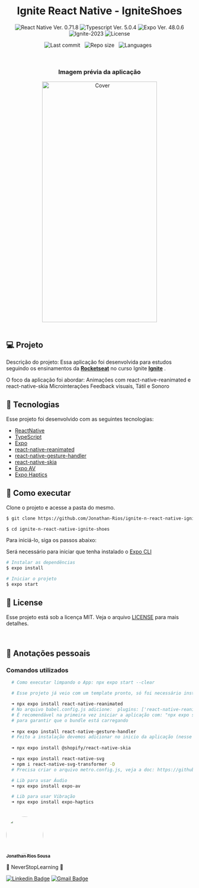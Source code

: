 <h1 align="center">Ignite React Native - IgniteShoes</h1>

<p align="center">
  <img 
    src="https://img.shields.io/badge/React Native-0.71.8-blue" 
    alt="React Native Ver. 0.71.8"
  />
  <img 
    src="https://img.shields.io/badge/Typescript-5.0.4-blue"
    alt="Typescript Ver. 5.0.4" 
  />
   <img 
    src="https://img.shields.io/badge/Expo-48.0.6-black" 
    alt="Expo Ver. 48.0.6"
  />
  <img
    src="https://img.shields.io/badge/Ignite-2023-green" 
    alt="Ignite-2023"
  />
  <img 
    alt="License"
    src="https://img.shields.io/static/v1?label=license&message=MIT&color=E51C44&labelColor=0A1033"
  />
</p>

<div align="center">

  ![Last commit](https://img.shields.io/github/last-commit/Jonathan-Rios/ignite-n-react-native-ignite-shoes?color=4DA1CD 'Last commit') &nbsp;
  ![Repo size](https://img.shields.io/github/repo-size/Jonathan-Rios/ignite-n-react-native-ignite-shoes?color=4DA1CD 'Repo size') &nbsp;
  ![Languages](https://img.shields.io/github/languages/count/Jonathan-Rios/ignite-n-react-native-ignite-shoes?color=4DA1CD 'Languages') &nbsp;

</div>

<br>

<h3 align="center">Imagem prévia da aplicação</h3>

<div align="center">
  <img src=".github/project-preview.gif?style=flat" alt="Cover" width="310" height="650">
</div>
 
<br>

## 💻 Projeto
Descrição do projeto:
Essa aplicação foi desenvolvida para estudos seguindo os ensinamentos da **[Rocketseat](https://www.rocketseat.com.br/)** no curso Ignite **[Ignite](https://www.rocketseat.com.br/ignite)** .
 

O foco da aplicação foi abordar:
  Animações com react-native-reanimated e react-native-skia
  Microinterações
  Feedback visuais, Tátil e Sonoro

## 🧪 Tecnologias

Esse projeto foi desenvolvido com as seguintes tecnologias:

- [ReactNative](https://reactnative.dev/)
- [TypeScript](https://www.typescriptlang.org/)
- [Expo](https://expo.dev/)
- [react-native-reanimated](https://docs.swmansion.com/react-native-reanimated/docs/fundamentals/getting-started/)
- [react-native-gesture-handler](https://www.npmjs.com/package/react-native-gesture-handler)
- [react-native-skia](https://shopify.github.io/react-native-skia/docs/getting-started/installation)
- [Expo AV](https://docs.expo.dev/versions/latest/sdk/av/)
- [Expo Haptics](https://docs.expo.dev/versions/latest/sdk/haptics/)
 
## 🚀 Como executar

Clone o projeto e acesse a pasta do mesmo.

```bash
$ git clone https://github.com/Jonathan-Rios/ignite-n-react-native-ignite-shoes.git

$ cd ignite-n-react-native-ignite-shoes
```

Para iniciá-lo, siga os passos abaixo:

Será necessário para iniciar que tenha instalado o [Expo CLI](https://docs.expo.dev/get-started/installation/)
 
```bash
# Instalar as dependências
$ expo install

# Iniciar o projeto
$ expo start
```

## 📝 License

Esse projeto está sob a licença MIT. Veja o arquivo [LICENSE](./LICENSE.md) para mais detalhes.

<br />


## 📓 Anotações pessoais

<h3>Comandos utilizados</h3>

```bash
  # Como executar limpando o App: npx expo start --clear

  # Esse projeto já veio com um template pronto, só foi necessário instalar:

  ➜ npx expo install react-native-reanimated
  # No arquivo babel.config.js adicione:  plugins: ['react-native-reanimated/plugin']
  # É recomendável na primeira vez iniciar a aplicação com: "npx expo start --clear" 
  # para garantir que o bundle está carregando 
   
  ➜ npx expo install react-native-gesture-handler
  # Feito a instalação devemos adicionar no inicio da aplicação (nesse caso App.tsx) o GestureHandlerRootView
 
  ➜ npx expo install @shopify/react-native-skia

  ➜ npx expo install react-native-svg
  ➜ npm i react-native-svg-transformer -D
  # Precisa criar o arquivo metro.config.js, veja a doc: https://github.com/kristerkari/react-native-svg-transformer

  # Lib para usar Áudio
  ➜ npx expo install expo-av

  # Lib para usar Vibração
  ➜ npx expo install expo-haptics
```

<br />

<a href="https://github.com/Jonathan-Rios">
 <img src="https://github.com/Jonathan-Rios.png" width="100px;" alt="" style="border-radius:50%" />
 <br />
 <sub><b>Jonathan Rios Sousa</b></sub></a>

💠 NeverStopLearning 💠
 

[![Linkedin Badge](https://img.shields.io/badge/-Jonathan-blue?style=flat-square&logo=Linkedin&logoColor=white&link=https://www.linkedin.com/in/jonathan-rios-sousa-19b3431b6/)](https://www.linkedin.com/in/jonathan-rios-sousa-19b3431b6/) 
[![Gmail Badge](https://img.shields.io/badge/-jonathan.riosousa@gmail.com-c14438?style=flat-square&logo=Gmail&logoColor=white&link=mailto:jonathan.riosousa@gmail.com)](mailto:jonathan.riosousa@gmail.com)